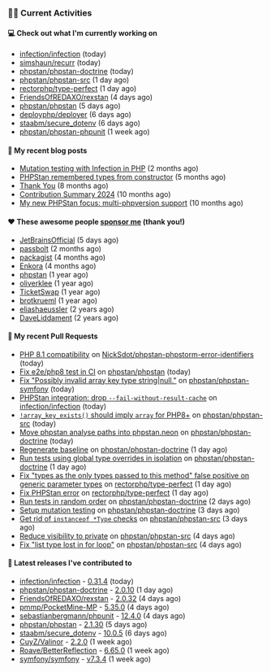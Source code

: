 ### 👨‍💻 Current Activities


#### 💻 Check out what I'm currently working on

- [infection/infection](https://github.com/infection/infection) (today)
- [simshaun/recurr](https://github.com/simshaun/recurr) (today)
- [phpstan/phpstan-doctrine](https://github.com/phpstan/phpstan-doctrine) (today)
- [phpstan/phpstan-src](https://github.com/phpstan/phpstan-src) (1 day ago)
- [rectorphp/type-perfect](https://github.com/rectorphp/type-perfect) (1 day ago)
- [FriendsOfREDAXO/rexstan](https://github.com/FriendsOfREDAXO/rexstan) (4 days ago)
- [phpstan/phpstan](https://github.com/phpstan/phpstan) (5 days ago)
- [deployphp/deployer](https://github.com/deployphp/deployer) (6 days ago)
- [staabm/secure_dotenv](https://github.com/staabm/secure_dotenv) (6 days ago)
- [phpstan/phpstan-phpunit](https://github.com/phpstan/phpstan-phpunit) (1 week ago)


#### 📜 My recent blog posts

- [Mutation testing with Infection in PHP](https://staabm.github.io/2025/08/01/infection-php-mutation-testing.html) (2 months ago)
- [PHPStan remembered types from constructor](https://staabm.github.io/2025/04/15/phpstan-remember-constructor-types.html) (5 months ago)
- [Thank You](https://staabm.github.io/2025/01/24/thank-you.html) (8 months ago)
- [Contribution Summary 2024](https://staabm.github.io/2024/12/11/contribution-summary-2024.html) (10 months ago)
- [My new PHPStan focus: multi-phpversion support](https://staabm.github.io/2024/11/28/phpstan-php-version-in-scope.html) (10 months ago)


#### ❤️ These awesome people [sponsor me](https://github.com/sponsors/staabm) (thank you!)

- [JetBrainsOfficial](https://github.com/JetBrainsOfficial) (5 days ago)
- [passbolt](https://github.com/passbolt) (2 months ago)
- [packagist](https://github.com/packagist) (4 months ago)
- [Enkora](https://github.com/Enkora) (4 months ago)
- [phpstan](https://github.com/phpstan) (1 year ago)
- [oliverklee](https://github.com/oliverklee) (1 year ago)
- [TicketSwap](https://github.com/TicketSwap) (1 year ago)
- [brotkrueml](https://github.com/brotkrueml) (1 year ago)
- [eliashaeussler](https://github.com/eliashaeussler) (2 years ago)
- [DaveLiddament](https://github.com/DaveLiddament) (2 years ago)


#### 🔨 My recent Pull Requests

- [PHP 8.1 compatibility](https://github.com/NickSdot/phpstan-phpstorm-error-identifiers/pull/1) on [NickSdot/phpstan-phpstorm-error-identifiers](https://github.com/NickSdot/phpstan-phpstorm-error-identifiers) (today)
- [Fix e2e/php8 test in CI](https://github.com/phpstan/phpstan/pull/13650) on [phpstan/phpstan](https://github.com/phpstan/phpstan) (today)
- [Fix &#34;Possibly invalid array key type string|null.&#34;](https://github.com/phpstan/phpstan-symfony/pull/456) on [phpstan/phpstan-symfony](https://github.com/phpstan/phpstan-symfony) (today)
- [PHPStan integration: drop `--fail-without-result-cache`](https://github.com/infection/infection/pull/2429) on [infection/infection](https://github.com/infection/infection) (today)
- [`!array_key_exists()` should imply `array` for PHP8&#43;](https://github.com/phpstan/phpstan-src/pull/4417) on [phpstan/phpstan-src](https://github.com/phpstan/phpstan-src) (today)
- [Move phpstan analyse paths into phpstan.neon](https://github.com/phpstan/phpstan-doctrine/pull/694) on [phpstan/phpstan-doctrine](https://github.com/phpstan/phpstan-doctrine) (today)
- [Regenerate baseline](https://github.com/phpstan/phpstan-doctrine/pull/693) on [phpstan/phpstan-doctrine](https://github.com/phpstan/phpstan-doctrine) (1 day ago)
- [Run tests using global type overrides in isolation](https://github.com/phpstan/phpstan-doctrine/pull/692) on [phpstan/phpstan-doctrine](https://github.com/phpstan/phpstan-doctrine) (1 day ago)
- [Fix &#34;types as the only types passed to this method&#34; false positive on generic parameter types](https://github.com/rectorphp/type-perfect/pull/69) on [rectorphp/type-perfect](https://github.com/rectorphp/type-perfect) (1 day ago)
- [Fix PHPStan error](https://github.com/rectorphp/type-perfect/pull/68) on [rectorphp/type-perfect](https://github.com/rectorphp/type-perfect) (1 day ago)
- [Run tests in random order](https://github.com/phpstan/phpstan-doctrine/pull/687) on [phpstan/phpstan-doctrine](https://github.com/phpstan/phpstan-doctrine) (2 days ago)
- [Setup mutation testing](https://github.com/phpstan/phpstan-doctrine/pull/686) on [phpstan/phpstan-doctrine](https://github.com/phpstan/phpstan-doctrine) (3 days ago)
- [Get rid of `instanceof *Type` checks](https://github.com/phpstan/phpstan-src/pull/4405) on [phpstan/phpstan-src](https://github.com/phpstan/phpstan-src) (3 days ago)
- [Reduce visibility to private](https://github.com/phpstan/phpstan-src/pull/4404) on [phpstan/phpstan-src](https://github.com/phpstan/phpstan-src) (4 days ago)
- [Fix &#34;list type lost in for loop&#34;](https://github.com/phpstan/phpstan-src/pull/4403) on [phpstan/phpstan-src](https://github.com/phpstan/phpstan-src) (4 days ago)


#### 🔭 Latest releases I've contributed to

- [infection/infection](https://github.com/infection/infection) - [0.31.4](https://github.com/infection/infection/releases/tag/0.31.4) (today)
- [phpstan/phpstan-doctrine](https://github.com/phpstan/phpstan-doctrine) - [2.0.10](https://github.com/phpstan/phpstan-doctrine/releases/tag/2.0.10) (1 day ago)
- [FriendsOfREDAXO/rexstan](https://github.com/FriendsOfREDAXO/rexstan) - [2.0.32](https://github.com/FriendsOfREDAXO/rexstan/releases/tag/2.0.32) (4 days ago)
- [pmmp/PocketMine-MP](https://github.com/pmmp/PocketMine-MP) - [5.35.0](https://github.com/pmmp/PocketMine-MP/releases/tag/5.35.0) (4 days ago)
- [sebastianbergmann/phpunit](https://github.com/sebastianbergmann/phpunit) - [12.4.0](https://github.com/sebastianbergmann/phpunit/releases/tag/12.4.0) (4 days ago)
- [phpstan/phpstan](https://github.com/phpstan/phpstan) - [2.1.30](https://github.com/phpstan/phpstan/releases/tag/2.1.30) (5 days ago)
- [staabm/secure_dotenv](https://github.com/staabm/secure_dotenv) - [10.0.5](https://github.com/staabm/secure_dotenv/releases/tag/10.0.5) (6 days ago)
- [CuyZ/Valinor](https://github.com/CuyZ/Valinor) - [2.2.0](https://github.com/CuyZ/Valinor/releases/tag/2.2.0) (1 week ago)
- [Roave/BetterReflection](https://github.com/Roave/BetterReflection) - [6.65.0](https://github.com/Roave/BetterReflection/releases/tag/6.65.0) (1 week ago)
- [symfony/symfony](https://github.com/symfony/symfony) - [v7.3.4](https://github.com/symfony/symfony/releases/tag/v7.3.4) (1 week ago)
